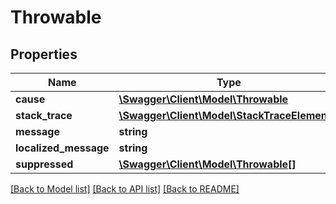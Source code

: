 # Throwable

## Properties
Name | Type | Description | Notes
------------ | ------------- | ------------- | -------------
**cause** | [**\Swagger\Client\Model\Throwable**](Throwable.md) |  | [optional] 
**stack_trace** | [**\Swagger\Client\Model\StackTraceElement[]**](StackTraceElement.md) |  | [optional] 
**message** | **string** |  | [optional] 
**localized_message** | **string** |  | [optional] 
**suppressed** | [**\Swagger\Client\Model\Throwable[]**](Throwable.md) |  | [optional] 

[[Back to Model list]](../README.md#documentation-for-models) [[Back to API list]](../README.md#documentation-for-api-endpoints) [[Back to README]](../README.md)


